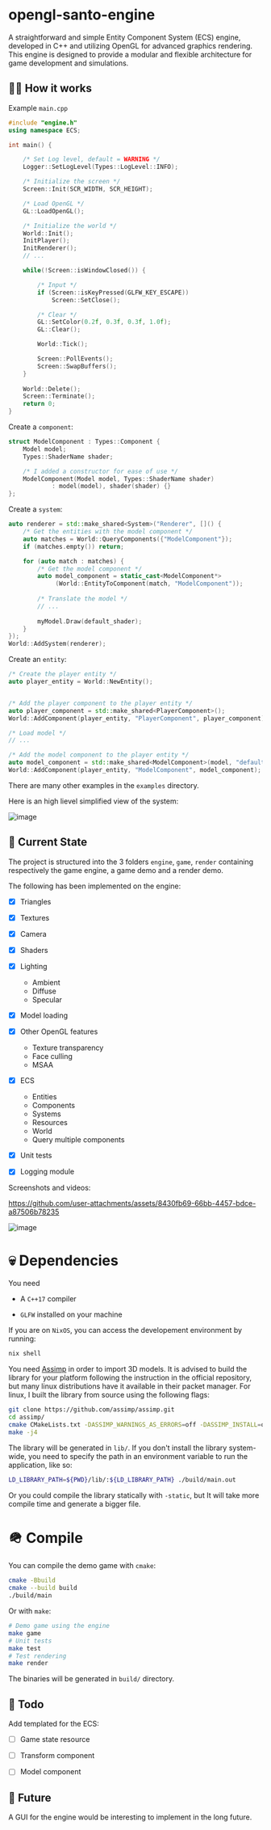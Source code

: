 # opengl-santo-engine

A straightforward and simple Entity Component System (ECS) engine, developed in C++
and utilizing OpenGL for advanced graphics rendering. This engine is designed to
provide a modular and flexible architecture for game development and simulations.

## 🕵️‍♂️ How it works

Example `main.cpp`
```c++
#include "engine.h"
using namespace ECS;

int main() {

    /* Set Log level, default = WARNING */
    Logger::SetLogLevel(Types::LogLevel::INFO);

    /* Initialize the screen */
    Screen::Init(SCR_WIDTH, SCR_HEIGHT);

    /* Load OpenGL */
    GL::LoadOpenGL();

    /* Initialize the world */
    World::Init();
    InitPlayer();
    InitRenderer();
    // ...

    while(!Screen::isWindowClosed()) {

        /* Input */
        if (Screen::isKeyPressed(GLFW_KEY_ESCAPE))
            Screen::SetClose();

        /* Clear */
        GL::SetColor(0.2f, 0.3f, 0.3f, 1.0f);
        GL::Clear();

        World::Tick();

        Screen::PollEvents();
        Screen::SwapBuffers();
    }
    
    World::Delete();
    Screen::Terminate();
    return 0;
}
```

Create a `component`:

```c++
struct ModelComponent : Types::Component {
    Model model;
    Types::ShaderName shader;

    /* I added a constructor for ease of use */
    ModelComponent(Model model, Types::ShaderName shader)
            : model(model), shader(shader) {}
};
```

Create a `system`:

```c++
auto renderer = std::make_shared<System>("Renderer", []() {
    /* Get the entities with the model component */
    auto matches = World::QueryComponents({"ModelComponent"});
    if (matches.empty()) return;

    for (auto match : matches) {
        /* Get the model component */
        auto model_component = static_cast<ModelComponent*>
             (World::EntityToComponent(match, "ModelComponent"));
        
        /* Translate the model */
        // ...
        
        myModel.Draw(default_shader);
    }
});
World::AddSystem(renderer);
```

Create an `entity`:

```c++
/* Create the player entity */
auto player_entity = World::NewEntity();


/* Add the player component to the player entity */
auto player_component = std::make_shared<PlayerComponent>();
World::AddComponent(player_entity, "PlayerComponent", player_component);

/* Load model */
// ...

/* Add the model component to the player entity */
auto model_component = std::make_shared<ModelComponent>(model, "default_shader");
World::AddComponent(player_entity, "ModelComponent", model_component);

```

There are many other examples in the `examples` directory.

Here is an high lievel simplified view of the system:

![image](https://github.com/user-attachments/assets/d76b238d-56f1-4b57-8140-400af6ed1d23)

## 🦞 Current State

The project is structured into the 3 folders `engine`, `game`, `render` 
containing respectively the game engine, a game demo and a render demo.

The following has been implemented on the engine:

- [x] Triangles

- [x] Textures

- [x] Camera

- [x] Shaders

- [x] Lighting
  - Ambient
  - Diffuse
  - Specular   

- [x] Model loading

- [x] Other OpenGL features
  - Texture transparency
  - Face culling
  - MSAA

- [x] ECS
  - Entities
  - Components
  - Systems
  - Resources
  - World
  - Query multiple components

- [x] Unit tests

- [x] Logging module

Screenshots and videos:

https://github.com/user-attachments/assets/8430fb69-66bb-4457-bdce-a87506b78235

![image](https://github.com/user-attachments/assets/955611fb-3eeb-45a2-adc0-2a0b55680de1)

# 💀 Dependencies

You need

- A `C++17` compiler

- `GLFW` installed on your machine

If you are on `NixOS`, you can access the developement environment
by running:
```bash
nix shell
```

You need [Assimp](https://github.com/assimp/assimp) in order to import 3D models. It is
advised to build the library for your platform following the instruction in the official
repository, but many linux distributions have it available in their packet manager. 
For linux, I built the library from source using the following flags:
```bash
git clone https://github.com/assimp/assimp.git
cd assimp/
cmake CMakeLists.txt -DASSIMP_WARNINGS_AS_ERRORS=off -DASSIMP_INSTALL=off
make -j4
```
The library will be generated in `lib/`. If you don't install the library system-wide,
you need to specify the path in an environment variable to run the application, like so:
```bash
LD_LIBRARY_PATH=${PWD}/lib/:${LD_LIBRARY_PATH} ./build/main.out
```
Or you could compile the library statically with `-static`, but It will take more compile
time and generate a bigger file.

# 🪖 Compile

You can compile the demo game with `cmake`:
```bash
cmake -Bbuild
cmake --build build
./build/main
```

Or with `make`:
```bash
# Demo game using the engine
make game
# Unit tests
make test
# Test rendering
make render
```

The binaries will be generated in `build/` directory.

## 🔨 Todo

Add templated for the ECS:

- [ ] Game state resource

- [ ] Transform component

- [ ] Model component

## 👴 Future

A GUI for the engine would be interesting to implement in the long future.
